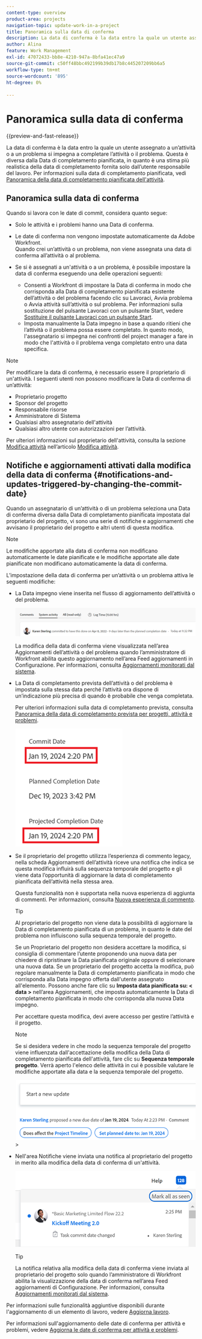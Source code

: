 ```yaml
---
content-type: overview
product-area: projects
navigation-topic: update-work-in-a-project
title: Panoramica sulla data di conferma
description: La data di conferma è la data entro la quale un utente assegnato a un’attività o a un problema si impegna a completare l’attività o il problema. Questa è diversa dalla Data di completamento pianificata, in quanto è una stima più realistica della data di completamento fornita solo dall’utente responsabile del lavoro. Per informazioni sulla data di completamento pianificata, vedere Panoramica sulla data di completamento pianificata dell'attività.
author: Alina
feature: Work Management
exl-id: 47072433-bb8e-4210-947a-8bfa41ec47a9
source-git-commit: c50ff48bbc492199b39db17b8c445207209bb6a5
workflow-type: tm+mt
source-wordcount: '895'
ht-degree: 0%

---
```


# Panoramica sulla data di conferma

{{preview-and-fast-release}}

La data di conferma è la data entro la quale un utente assegnato a un’attività o a un problema si impegna a completare l’attività o il problema. Questa è diversa dalla Data di completamento pianificata, in quanto è una stima più realistica della data di completamento fornita solo dall’utente responsabile del lavoro. Per informazioni sulla data di completamento pianificata, vedi [Panoramica della data di completamento pianificata dell&#39;attività](../../../manage-work/tasks/task-information/task-planned-completion-date.md).

## Panoramica sulla data di conferma

Quando si lavora con le date di commit, considera quanto segue:

* Solo le attività e i problemi hanno una Data di conferma.
* Le date di conferma non vengono impostate automaticamente da Adobe Workfront.\
  Quando crei un’attività o un problema, non viene assegnata una data di conferma all’attività o al problema.
* Se si è assegnati a un&#39;attività o a un problema, è possibile impostare la data di conferma eseguendo una delle operazioni seguenti:

   * Consenti a Workfront di impostare la Data di conferma in modo che corrisponda alla Data di completamento pianificata esistente dell’attività o del problema facendo clic su Lavoraci, Avvia problema o Avvia attività sull’attività o sul problema. Per informazioni sulla sostituzione del pulsante Lavoraci con un pulsante Start, vedere  [Sostituire il pulsante Lavoraci con un pulsante Start](../../../people-teams-and-groups/create-and-manage-teams/work-on-it-button-to-start-button.md).
   * Imposta manualmente la Data impegno in base a quando ritieni che l’attività o il problema possa essere completato. In questo modo, l&#39;assegnatario si impegna nei confronti del project manager a fare in modo che l&#39;attività o il problema venga completato entro una data specifica.

>[!NOTE]
>
>Per modificare la data di conferma, è necessario essere il proprietario di un&#39;attività. I seguenti utenti non possono modificare la Data di conferma di un’attività:
>
>* Proprietario progetto
>* Sponsor del progetto
>* Responsabile risorse
>* Amministratore di Sistema
>* Qualsiasi altro assegnatario dell&#39;attività
>* Qualsiasi altro utente con autorizzazioni per l’attività.
>
>Per ulteriori informazioni sul proprietario dell&#39;attività, consulta la sezione [Modifica attività](../../../manage-work/tasks/manage-tasks/edit-tasks.md#assignments) nell’articolo [Modifica attività](../../../manage-work/tasks/manage-tasks/edit-tasks.md).

## Notifiche e aggiornamenti attivati dalla modifica della data di conferma {#notifications-and-updates-triggered-by-changing-the-commit-date}

Quando un assegnatario di un’attività o di un problema seleziona una Data di conferma diversa dalla Data di completamento pianificata impostata dal proprietario del progetto, vi sono una serie di notifiche e aggiornamenti che avvisano il proprietario del progetto e altri utenti di questa modifica.

>[!NOTE]
>
>Le modifiche apportate alla data di conferma non modificano automaticamente le date pianificate e le modifiche apportate alle date pianificate non modificano automaticamente la data di conferma.

L’impostazione della data di conferma per un’attività o un problema attiva le seguenti modifiche:

* La Data impegno viene inserita nel flusso di aggiornamento dell’attività o del problema.

  <span class="preview">![](assets/update-stream-confirmation-that-commit-date-changed-nwe-350x73.png)</span>

  La modifica della data di conferma viene visualizzata nell’area Aggiornamenti dell’attività o del problema quando l’amministratore di Workfront abilita questo aggiornamento nell’area Feed aggiornamenti in Configurazione. Per informazioni, consulta [Aggiornamenti monitorati dal sistema](../../../administration-and-setup/set-up-workfront/system-tracked-update-feeds/system-tracked-update-feeds.md).

* La Data di completamento prevista dell’attività o del problema è impostata sulla stessa data perché l’attività ora dispone di un’indicazione più precisa di quando è probabile che venga completata.

  Per ulteriori informazioni sulla data di completamento prevista, consulta [Panoramica della data di completamento prevista per progetti, attività e problemi](../../../manage-work/projects/planning-a-project/project-projected-completion-date.md).

  ![](assets/task-projected-completion-date-in-details-highlighted-nwe-350x230.png)

* Se il proprietario del progetto utilizza l’esperienza di commento legacy, nella scheda Aggiornamenti dell’attività riceve una notifica che indica se questa modifica influirà sulla sequenza temporale del progetto e gli viene data l’opportunità di aggiornare la data di completamento pianificata dell’attività nella stessa area.

  Questa funzionalità non è supportata nella nuova esperienza di aggiunta di commenti. Per informazioni, consulta [Nuova esperienza di commento](/help/quicksilver/product-announcements/betas/new-commenting-experience-beta/unified-commenting-experience.md).

  >[!TIP]
  >
  >  Al proprietario del progetto non viene data la possibilità di aggiornare la Data di completamento pianificata di un problema, in quanto le date del problema non influiscono sulla sequenza temporale del progetto.

  Se un Proprietario del progetto non desidera accettare la modifica, si consiglia di commentare l’utente proponendo una nuova data per chiedere di ripristinare la Data pianificata originale oppure di selezionare una nuova data. Se un proprietario del progetto accetta la modifica, può regolare manualmente la Data di completamento pianificata in modo che corrisponda alla Data impegno offerta dall&#39;utente assegnato all&#39;elemento. Possono anche fare clic su **Imposta data pianificata su: &lt; data >** nell’area Aggiornamenti, che imposta automaticamente la Data di completamento pianificata in modo che corrisponda alla nuova Data impegno.

  Per accettare questa modifica, devi avere accesso per gestire l’attività e il progetto.

  >[!NOTE]
  >
  >Se si desidera vedere in che modo la sequenza temporale del progetto viene influenzata dall&#39;accettazione della modifica della Data di completamento pianificata dell&#39;attività, fare clic su **Sequenza temporale progetto**. Verrà aperto l&#39;elenco delle attività in cui è possibile valutare le modifiche apportate alla data e la sequenza temporale del progetto.
  >
  >
  >![](assets/project-owner-notification-update-stream-that-commit-date-affects-project-timeline-highlighted-nwe-350x139.png)  >
  >

* Nell&#39;area Notifiche viene inviata una notifica al proprietario del progetto in merito alla modifica della data di conferma di un&#39;attività.

  ![](assets/in-product-notification-commit-date-changed-nwe-350x149.png)

  <!--
  <p data-mc-conditions="QuicksilverOrClassic.Draft mode">(NOTE: the tip below is actually wrong and the updates feeds should not control this setting, but at this time it does, according to this issue in Hub: https://hub.workfront.com/issue/61e1aa5e0002a186fdd0a73a10db0fc3/updates?email-source=comm</p>
  -->

  >[!TIP]
  >
  >La notifica relativa alla modifica della data di conferma viene inviata al proprietario del progetto solo quando l’amministratore di Workfront abilita la visualizzazione della data di conferma nell’area Feed aggiornamenti di Configurazione. Per informazioni, consulta [Aggiornamenti monitorati dal sistema](../../../administration-and-setup/set-up-workfront/system-tracked-update-feeds/system-tracked-update-feeds.md).



Per informazioni sulle funzionalità aggiuntive disponibili durante l&#39;aggiornamento di un elemento di lavoro, vedere  [Aggiorna lavoro](../../../workfront-basics/updating-work-items-and-viewing-updates/update-work.md).

Per informazioni sull&#39;aggiornamento delle date di conferma per attività e problemi, vedere [Aggiorna le date di conferma per attività e problemi](../../../manage-work/projects/updating-work-in-a-project/update-commit-date-on-tasks-and-issues.md).

<!--
<div data-mc-conditions="QuicksilverOrClassic.Draft mode">
<h2>Update Commit Dates on tasks and issues</h2>
<p>(NOTE: moved to its own article) </p>
<p>Updating the Commit Date is identical for tasks and issues.</p>
<ol>
<li value="1"> <p>Go to a task or issue that you are assigned to as the <strong>Task Owner</strong>.</p> <p>For more information about finding out who the Task Owner for an issue or task is, see the section <a href="../../../manage-work/tasks/manage-tasks/edit-tasks.md#assignments" class="MCXref xref">Edit tasks</a> in the article <a href="../../../manage-work/tasks/manage-tasks/edit-tasks.md" class="MCXref xref">Edit tasks</a>.</p> </li>
<li value="2"> <p>Click Work on it in the task or issue header</p> <p>Or</p> <p>Click <strong>Start Task</strong> or <strong>Start Issue</strong> if the Work on it button has been customized in your environment to indicate that you are now working on the work item. </p> <p>At this time, the Commit Date and the Planned Completion Date of the task or issue are the same.</p> </li>
<li value="3"> <p data-mc-conditions="QuicksilverOrClassic.Quicksilver">(Optional) If you clicked Start Task or Start Issue, click <strong>Undo</strong> in the lower-left corner of the screen. The Commit Date is removed. </p> <p>For information about replacing the Work On It button with a Start button, see <span href="../../../people-teams-and-groups/create-and-manage-teams/work-on-it-button-to-start-button.md"><a href="../../../people-teams-and-groups/create-and-manage-teams/work-on-it-button-to-start-button.md" class="MCXref xref">Replace the Work On It button with a Start button</a></span>.</p> <note type="tip">
The option to undo your selection to start your work is not available when you click
<span style="font-weight: bold;" data-mc-conditions="QuicksilverOrClassic.Quicksilver">Work on it</span>.
</note> </li>
<li value="4"> <p> Expand the <strong>This will be done by</strong> date picker, and select a new Commit Date.</p>
<div>
<div data-mc-conditions="QuicksilverOrClassic.Quicksilver">
<p>Click <strong>Updates</strong> in the left panel, then click the <strong>Start a new update</strong>><strong>Commit Date</strong></p>
<p>Or</p>
<p>Click <strong>Task Details</strong> or <strong>Issue Details</strong> in the left panel, then double click <strong>Commit Date</strong> and select a new date from calendar. </p>
</div>
<p>The Commit Date and the Planned Completion date are no longer the same.</p>
<p>Instead, the Commit Date and the Projected Completion Date of the task or issue become the same.</p>
<p>The changes are saved automatically.</p>
<p>The Project Owner is notified that you have suggested a new Commit Date for the task or issue and can, at this time, update the Planned Completion Date of the task or issue to match the Commit Date you suggested. For information about the notifications and updates that are triggered by this change, see the section <a href="#notifications-and-updates-triggered-by-changing-the-commit-date" class="MCXref xref">Notifications and updates triggered by changing the Commit Date</a> in this article.</p>
</div> </li>
</ol>
</div>
-->
